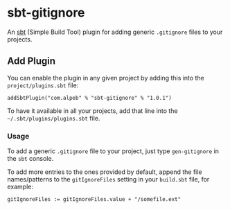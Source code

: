 # sbt-gitignore

An [sbt](http://www.scala-sbt.org/) (Simple Build Tool) plugin for adding generic `.gitignore` files to your projects.

## Add Plugin

You can enable the plugin in any given project by adding this into the `project/plugins.sbt` file:
```
addSbtPlugin("com.alpeb" % "sbt-gitignore" % "1.0.1")
```

To have it available in all your projects, add that line into the `~/.sbt/plugins/plugins.sbt` file.

### Usage

To add a generic `.gitignore` file to your project, just type `gen-gitignore` in the `sbt` console.

To add more entries to the ones provided by default, append the file names/patterns to the `gitIgnoreFiles` setting in your `build.sbt` file, for example:
```
gitIgnoreFiles := gitIgnoreFiles.value + "/somefile.ext"
```